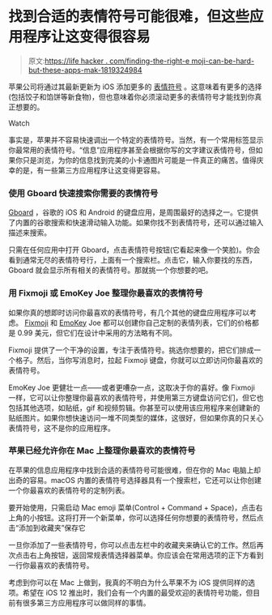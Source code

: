 # 找到合适的表情符号可能很难，但这些应用程序让这变得很容易

> 原文:[https://life hacker . com/finding-the-right-e moji-can-be-hard-but-these-apps-mak-1819324984](https://lifehacker.com/finding-the-right-emoji-can-be-hard-but-these-apps-mak-1819324984)

苹果公司将通过其最新更新为 iOS 添加更多的 [表情符号](https://lifehacker.com/you-can-now-buy-a-novelty-emoji-friendly-domain-1797858058) 。这意味着有更多的选择(包括饺子和馅饼等新食物)，但也意味着你必须滚动更多的表情符号才能找到你真正想要的。

Watch

事实是，苹果并不容易快速调出一个特定的表情符号。当然，有一个常用标签显示你最常用的表情符号。“信息”应用程序甚至会根据你写的文字建议表情符号，但如果你只是浏览，为你的信息找到完美的小卡通图片可能是一件真正的痛苦。值得庆幸的是，有一些第三方应用程序让这变得更容易。

### 使用 Gboard 快速搜索你需要的表情符号

[Gboard](https://lifehacker.com/ditch-apples-generic-keyboard-with-these-apps-1795587161) ，谷歌的 iOS 和 Android 的键盘应用，是周围最好的选择之一。它提供了内置的谷歌搜索和快速滑动输入功能。如果你找不到表情符号，还可以通过输入描述来搜索。

只需在任何应用中打开 Gboard，点击表情符号按钮(它看起来像一个笑脸)。你会看到通常无尽的表情符号行，上面有一个搜索栏。点击它，输入你要找的东西，Gboard 就会显示所有相关的表情符号。那就挑一个你想要的吧。

### 用 Fixmoji 或 EmoKey Joe 整理你最喜欢的表情符号

如果你真的想即时访问你最喜欢的表情符号，有几个其他的键盘应用程序可以考虑。 [Fixmoji](https://itunes.apple.com/us/app/fixmoji/id1287040013?mt=8) 和 [EmoKey](https://itunes.apple.com/app/id1144559548?mt=8) Joe 都可以创建你自己定制的表情列表，它们的价格都是 0.99 美元，但它们在设计中采用的方法略有不同。

Fixmoji 提供了一个干净的设置，专注于表情符号。挑选你想要的，把它们排成一个格子。然后，当你写消息时，拉起 Fixmoji 键盘，你就可以立即访问你最喜欢的表情符号。

EmoKey Joe 更健壮一点——或者更嘈杂一点，这取决于你的喜好。像 Fixmoji 一样，它可以让你整理你最喜欢的表情符号，并使用第三方键盘访问它们，但它也包括其他选项，如贴纸，gif 和视频剪辑。你甚至可以使用该应用程序来创建新的贴纸图片。如果你想快速访问一堆不同类型的媒体，这很好，但如果你真的只关心表情符号，这不是你的应用程序。

### 苹果已经允许你在 Mac 上整理你最喜欢的表情符号

在苹果的信息应用程序中找到合适的表情符号可能很难，但在你的 Mac 电脑上却出奇的容易。macOS 内置的表情符号选择器具有一个搜索栏，它还可以让你创建一个你最喜欢的表情符号的定制列表。

要开始使用，只需启动 Mac emoji 菜单(Control + Command + Space)，点击右上角的小按钮。这将打开一个新菜单，你可以选择任何你想要的表情符号，然后点击“添加到收藏夹”保存它

一旦你添加了一些表情符号，你可以点击左栏中的收藏夹来确认它的工作。然后再次点击右上角按钮，返回常规表情选择器菜单。你应该会在常用选项的正下方看到一行你最喜欢的表情符号。

考虑到你可以在 Mac 上做到，我真的不明白为什么苹果不为 iOS 提供同样的选项。希望在 iOS 12 推出时，我们会有一个内置的最受欢迎的表情符号功能，但目前有很多第三方应用程序可以做同样的事情。
